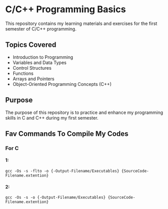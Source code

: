 # C/C++ Programming Basics

This repository contains my learning materials and exercises for the first semester of C/C++ programming.

## Topics Covered

- Introduction to Programming
- Variables and Data Types
- Control Structures
- Functions
- Arrays and Pointers
- Object-Oriented Programming Concepts (C++)

## Purpose

The purpose of this repository is to practice and enhance my programming skills in C and C++ during my first semester.


## Fav Commands To Compile My Codes 
### For C
#### 1: 

```
gcc -Os -s -flto -o {-Output-Filename/Executables} {SourceCode-Filename.extention}
```

#### 2:

```
gcc -Os -s -o {-Output-Filename/Executables} {SourceCode-Filename.extention}
```